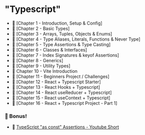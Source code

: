 # "Typescript"


- 🔗 [Chapter 1 - Introduction, Setup & Config]
- 🔗 [Chapter 2 - Basic Types]
- 🔗 [Chapter 3 - Arrays, Tuples, Objects & Enums]
- 🔗 [Chapter 4 - Type Aliases, Literals, Functions & Never Type]
- 🔗 [Chapter 5 - Type Assertions & Type Casting]
- 🔗 [Chapter 6 - Classes & Interfaces]
- 🔗 [Chapter 7 - Index Signatures & keyof Assertions]
- 🔗 [Chapter 8 - Generics]
- 🔗 [Chapter 9 - Utility Types]
- 🔗 Chapter 10 - Vite Introduction
- 🔗 [Chapter 11 - Beginners Project / Challenges]
- 🔗 [Chapter 12 - React + Typescript Starter]
- 🔗 [Chapter 13 - React Hooks + Typescript]
- 🔗 [Chapter 14 - React useReducer + Typescript]
- 🔗 [Chapter 15 - React useContext + Typescript]
- 🔗 [Chapter 16 - React + Typescript Project - Part 1]

### 🎉 Bonus!
- 🔗 [TypeScript "as const" Assertions - Youtube Short](https://youtube.com/shorts/jEuIp5NU3TU)
